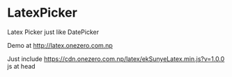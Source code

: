 # LatexPicker
Latex Picker just like DatePicker

Demo at http://latex.onezero.com.np

Just include https://cdn.onezero.com.np/latex/ekSunyeLatex.min.js?v=1.0.0 js at head

<pre>
<script src="https://cdn.onezero.com.np/latex/ekSunyeLatex.min.js?v=1.0.0"></script>
</pre>
<pre>
<script type="text/javascript">
       $(function () {
          $(element).latexEditor();  //element can be #id or .class
       });
</script>
</pre>

